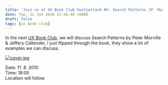 ```yaml
---
title: 'Join us at UX Book Club Switzerland #5: Search Patterns (P. Morville & J. Callender)'
date: Tue, 22 Jun 2010 13:36:46 +0000
draft: false
tags: [ux book club]
---
```


In the next [UX Book Club](http://www.amazee.com/ux-book-club-switzerland), we will discuss Search Patterns by Peter Morville & Jeffery Callender, I just flipped through the book, they show a lot of examples we can discuss.

[![cover.jpg](http://searchpatterns.org/images/cover.jpg "cover.jpg")](http://www.amazon.de/gp/product/0596802277?ie=UTF8&tag=avertas-21&linkCode=as2&camp=1638&creative=6742&creativeASIN=0596802277)

Date: 11. 8. 2010  
Time: 18:00  
Location will follow